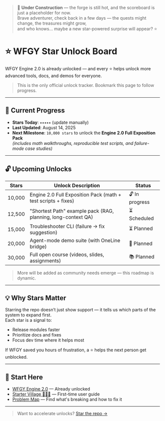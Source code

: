 > 🚧 **Under Construction** — the forge is still hot, and the scoreboard is just a placeholder for now.  
> Brave adventurer, check back in a few days — the quests might change, the treasures might grow,  
> and who knows… maybe a new star-powered surprise will appear? ⭐


# ⭐ WFGY Star Unlock Board

WFGY Engine 2.0 is already unlocked — and every ⭐ helps unlock more advanced tools, docs, and demos for everyone.

> This is the only official unlock tracker. Bookmark this page to follow progress.

---

## 🌟 Current Progress

- **Stars Today**: `✶✶✶✶✶` (update manually)
- **Last Updated**: August 14, 2025  
- **Next Milestone**: `10,000 stars` to unlock the **Engine 2.0 Full Exposition Pack**  
  _(includes math walkthroughs, reproducible test scripts, and failure-mode case studies)_

---

## 🔓 Upcoming Unlocks

| Stars         | Unlock Description                                             | Status     |
|---------------|----------------------------------------------------------------|------------|
| 10,000        | Engine 2.0 Full Exposition Pack (math + test scripts + fixes) | 🔓 In progress |
| 12,500        | "Shortest Path" example pack (RAG, planning, long-context QA) | ⏳ Scheduled |
| 15,000        | Troubleshooter CLI (failure → fix suggestion)                 | ⏳ Planned |
| 20,000        | Agent-mode demo suite (with OneLine bridge)                  | 🧭 Planned |
| 30,000        | Full open course (videos, slides, assignments)               | 📚 Planned |

> More will be added as community needs emerge — this roadmap is dynamic.

---

## 💡 Why Stars Matter

Starring the repo doesn’t just show support — it tells us which parts of the system to expand first.  
Each star is a signal to:
- Release modules faster
- Prioritize docs and fixes
- Focus dev time where it helps most

If WFGY saved you hours of frustration, a ⭐ helps the next person get unblocked.

---

## 🧭 Start Here

- [WFGY Engine 2.0](https://github.com/onestardao/WFGY/blob/main/core/README.md) — Already unlocked
- [Starter Village 🧙‍♂️🏡](https://github.com/onestardao/WFGY/blob/main/StarterVillage/README.md) — First-time user guide
- [Problem Map](https://github.com/onestardao/WFGY/tree/main/ProblemMap/README.md) — Find what's breaking and how to fix it

---

> Want to accelerate unlocks? [Star the repo →](https://github.com/onestardao/WFGY)
